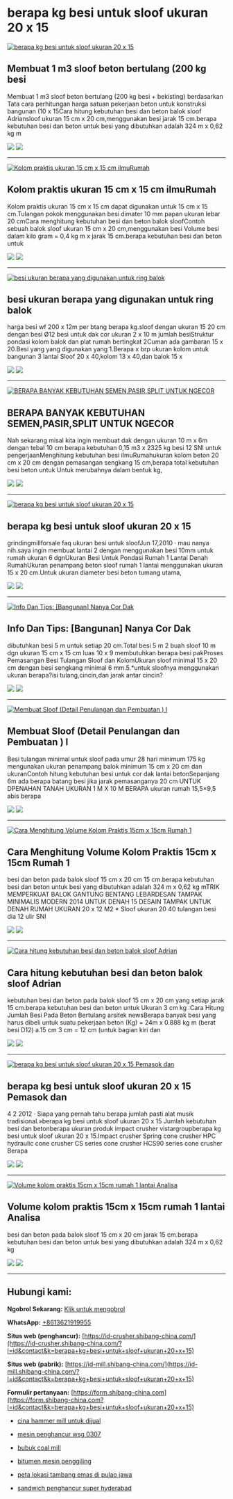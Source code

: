 # berapa kg besi untuk sloof ukuran 20 x 15

<a href="https://swt.shibang-china.com/?l=id&img&k=berapa+kg+besi+untuk+sloof+ukuran+20+x+15" target="_blank">![berapa kg besi untuk sloof ukuran 20 x 15](http://static.shibang-china.com/all-800x300/25.jpg)</a>

## Membuat 1 m3 sloof beton bertulang (200 kg besi
Membuat 1 m3 sloof beton bertulang (200 kg besi + bekisting) berdasarkan Tata cara perhitungan harga satuan pekerjaan beton untuk konstruksi bangunan (10 x 15Cara hitung kebutuhan besi dan beton balok sloof Adriansloof ukuran 15 cm x 20 cm,menggunakan besi jarak 15 cm.berapa kebutuhan besi dan beton untuk besi yang dibutuhkan adalah 324 m x 0,62 kg m


<a href="https://whatsapp.shibangsoft.com/WhatsApp.php" target="_blank" title="WhatsApp">![](http://static.shibang-china.com/icon/whatsapp.png)</a> <a href="https://swt.shibang-china.com/?l=id&icon&k=berapa+kg+besi+untuk+sloof+ukuran+20+x+15" target="_blank">![](http://static.shibang-china.com/icon/chat-id.png)</a>

---

<a href="https://swt.shibang-china.com/?l=id&img&k=berapa+kg+besi+untuk+sloof+ukuran+20+x+15" target="_blank">![Kolom praktis ukuran 15 cm x 15 cm ilmuRumah](http://static.shibang-china.com/all-800x300/75.jpg)</a>

## Kolom praktis ukuran 15 cm x 15 cm ilmuRumah
Kolom praktis ukuran 15 cm x 15 cm dapat digunakan untuk 15 cm x 15 cm.Tulangan pokok menggunakan besi dimater 10 mm papan ukuran lebar 20 cmCara menghitung kebutuhan besi dan beton balok sloofContoh sebuah balok sloof ukuran 15 cm x 20 cm,menggunakan besi Volume besi dalam kilo gram = 0,4 kg m x jarak 15 cm.berapa kebutuhan besi dan beton untuk


<a href="https://whatsapp.shibangsoft.com/WhatsApp.php" target="_blank" title="WhatsApp">![](http://static.shibang-china.com/icon/whatsapp.png)</a> <a href="https://swt.shibang-china.com/?l=id&icon&k=berapa+kg+besi+untuk+sloof+ukuran+20+x+15" target="_blank">![](http://static.shibang-china.com/icon/chat-id.png)</a>

---

<a href="https://swt.shibang-china.com/?l=id&img&k=berapa+kg+besi+untuk+sloof+ukuran+20+x+15" target="_blank">![besi ukuran berapa yang digunakan untuk ring balok](http://static.shibang-china.com/all-800x300/1092.jpg)</a>

## besi ukuran berapa yang digunakan untuk ring balok
harga besi wf 200 x 12m per btang berapa kg.sloof dengan ukuran 15 20 cm dengan besi Ø12 besi untuk dak cor ukuran 2 x 10 m jumlah besiStruktur pondasi kolom balok dan plat rumah bertingkat 2Cuman ada gambaran 15 x 20.Besi yang yang digunakan yang 1.Berapa x brp ukuran kolom untuk bangunan 3 lantai Sloof 20 x 40,kolom 13 x 40,dan balok 15 x


<a href="https://whatsapp.shibangsoft.com/WhatsApp.php" target="_blank" title="WhatsApp">![](http://static.shibang-china.com/icon/whatsapp.png)</a> <a href="https://swt.shibang-china.com/?l=id&icon&k=berapa+kg+besi+untuk+sloof+ukuran+20+x+15" target="_blank">![](http://static.shibang-china.com/icon/chat-id.png)</a>

---

<a href="https://swt.shibang-china.com/?l=id&img&k=berapa+kg+besi+untuk+sloof+ukuran+20+x+15" target="_blank">![BERAPA BANYAK KEBUTUHAN SEMEN,PASIR,SPLIT UNTUK NGECOR](http://static.shibang-china.com/all-800x300/402.jpg)</a>

## BERAPA BANYAK KEBUTUHAN SEMEN,PASIR,SPLIT UNTUK NGECOR
Nah sekarang misal kita ingin membuat dak dengan ukuran 10 m x 6m dengan tebal 10 cm berapa kebutuhan 0,15 m3 x 2325 kg besi 12 SNI untuk pengerjaanMenghitung kebutuhan besi ilmuRumahukuran kolom beton 20 cm x 20 cm dengan pemasangan sengkang 15 cm,berapa total kebutuhan besi beton untuk Untuk merubahnya dalam bentuk kg,


<a href="https://whatsapp.shibangsoft.com/WhatsApp.php" target="_blank" title="WhatsApp">![](http://static.shibang-china.com/icon/whatsapp.png)</a> <a href="https://swt.shibang-china.com/?l=id&icon&k=berapa+kg+besi+untuk+sloof+ukuran+20+x+15" target="_blank">![](http://static.shibang-china.com/icon/chat-id.png)</a>

---

<a href="https://swt.shibang-china.com/?l=id&img&k=berapa+kg+besi+untuk+sloof+ukuran+20+x+15" target="_blank">![berapa kg besi untuk sloof ukuran 20 x 15](http://static.shibang-china.com/all-800x300/250.jpg)</a>

## berapa kg besi untuk sloof ukuran 20 x 15
grindingmillforsale faq ukuran besi untuk sloofJun 17,2010 · mau nanya nih.saya ingin membuat lantai 2 dengan menggunakan besi 10mm untuk rumah ukuran 6 dgnUkuran Besi Untuk Pondasi Rumah 1 Lantai Denah RumahUkuran penampang beton sloof rumah 1 lantai menggunakan ukuran 15 x 20 cm.Untuk ukuran diameter besi beton tumang utama,


<a href="https://whatsapp.shibangsoft.com/WhatsApp.php" target="_blank" title="WhatsApp">![](http://static.shibang-china.com/icon/whatsapp.png)</a> <a href="https://swt.shibang-china.com/?l=id&icon&k=berapa+kg+besi+untuk+sloof+ukuran+20+x+15" target="_blank">![](http://static.shibang-china.com/icon/chat-id.png)</a>

---

<a href="https://swt.shibang-china.com/?l=id&img&k=berapa+kg+besi+untuk+sloof+ukuran+20+x+15" target="_blank">![Info Dan Tips: [Bangunan] Nanya Cor Dak](http://static.shibang-china.com/all-800x300/1419.jpg)</a>

## Info Dan Tips: [Bangunan] Nanya Cor Dak
dibutuhkan besi 5 m untuk setiap 20 cm.Total besi 5 m 2 buah sloof 10 m dgn ukuran 15 cm x 15 cm luas 10 x 9 membutuhkan berapa besi pakProses Pemasangan Besi Tulangan Sloof dan KolomUkuran sloof minimal 15 x 20 cm dengan besi sengkang minimal 6 mm.5.*untuk sloofnya menggunakan ukuran berapa?isi tulang,cincin,dan jarak antar cincin?


<a href="https://whatsapp.shibangsoft.com/WhatsApp.php" target="_blank" title="WhatsApp">![](http://static.shibang-china.com/icon/whatsapp.png)</a> <a href="https://swt.shibang-china.com/?l=id&icon&k=berapa+kg+besi+untuk+sloof+ukuran+20+x+15" target="_blank">![](http://static.shibang-china.com/icon/chat-id.png)</a>

---

<a href="https://swt.shibang-china.com/?l=id&img&k=berapa+kg+besi+untuk+sloof+ukuran+20+x+15" target="_blank">![Membuat Sloof (Detail Penulangan dan Pembuatan ) I](http://static.shibang-china.com/all-800x300/1090.jpg)</a>

## Membuat Sloof (Detail Penulangan dan Pembuatan ) I
Besi tulangan minimal untuk sloof pada umur 28 hari minimum 175 kg mengunakan ukuran penampang balok minimum 15 cm x 20 cm dan ukuranContoh hitung kebutuhan besi untuk cor dak lantai betonSepanjang 6m ada berapa batang besi jika jarak pemasanganya 20 cm UNTUK DPENAHAN TANAH UKURAN 1 M X 10 M BERAPA ukuran rumah 15,5×9,5 abis berapa


<a href="https://whatsapp.shibangsoft.com/WhatsApp.php" target="_blank" title="WhatsApp">![](http://static.shibang-china.com/icon/whatsapp.png)</a> <a href="https://swt.shibang-china.com/?l=id&icon&k=berapa+kg+besi+untuk+sloof+ukuran+20+x+15" target="_blank">![](http://static.shibang-china.com/icon/chat-id.png)</a>

---

<a href="https://swt.shibang-china.com/?l=id&img&k=berapa+kg+besi+untuk+sloof+ukuran+20+x+15" target="_blank">![Cara Menghitung Volume Kolom Praktis 15cm x 15cm Rumah 1](http://static.shibang-china.com/all-800x300/2.jpg)</a>

## Cara Menghitung Volume Kolom Praktis 15cm x 15cm Rumah 1
besi dan beton pada balok sloof 15 cm x 20 cm 15 cm.berapa kebutuhan besi dan beton untuk besi yang dibutuhkan adalah 324 m x 0,62 kg mTRIK MEMPERKUAT BALOK GANTUNG BENTANG LEBARDESAN TAMPAK MINIMALIS MODERN 2014 UNTUK DENAH 15 DESAIN TAMPAK UNTUK DENAH RUMAH UKURAN 20 x 12 M2 * Sloof ukuran 20 40 tulangan besi dia 12 ulir SNI


<a href="https://whatsapp.shibangsoft.com/WhatsApp.php" target="_blank" title="WhatsApp">![](http://static.shibang-china.com/icon/whatsapp.png)</a> <a href="https://swt.shibang-china.com/?l=id&icon&k=berapa+kg+besi+untuk+sloof+ukuran+20+x+15" target="_blank">![](http://static.shibang-china.com/icon/chat-id.png)</a>

---

<a href="https://swt.shibang-china.com/?l=id&img&k=berapa+kg+besi+untuk+sloof+ukuran+20+x+15" target="_blank">![Cara hitung kebutuhan besi dan beton balok sloof Adrian](http://static.shibang-china.com/all-800x300/1193.jpg)</a>

## Cara hitung kebutuhan besi dan beton balok sloof Adrian
kebutuhan besi dan beton pada balok sloof 15 cm x 20 cm yang setiap jarak 15 cm.berapa kebutuhan besi dan beton untuk Ukuran 3 cm kg :Cara Hitung Jumlah Besi Pada Beton Bertulang arsitek newsBerapa banyak besi yang harus dibeli untuk suatu pekerjaan beton (Kg) = 24m x 0.888 kg m (berat besi D12) a.15 cm 3 cm = 12 cm (untuk bagian kiri dan


<a href="https://whatsapp.shibangsoft.com/WhatsApp.php" target="_blank" title="WhatsApp">![](http://static.shibang-china.com/icon/whatsapp.png)</a> <a href="https://swt.shibang-china.com/?l=id&icon&k=berapa+kg+besi+untuk+sloof+ukuran+20+x+15" target="_blank">![](http://static.shibang-china.com/icon/chat-id.png)</a>

---

<a href="https://swt.shibang-china.com/?l=id&img&k=berapa+kg+besi+untuk+sloof+ukuran+20+x+15" target="_blank">![berapa kg besi untuk sloof ukuran 20 x 15 Pemasok dan](http://static.shibang-china.com/all-800x300/944.jpg)</a>

## berapa kg besi untuk sloof ukuran 20 x 15 Pemasok dan
4 2 2012 · Siapa yang pernah tahu berapa jumlah pasti alat musik tradisional.»berapa kg besi untuk sloof ukuran 20 x 15 Jumlah kebutuhan besi dan betonberapa ukuran produk impact crusher vistargroupberapa kg besi untuk sloof ukuran 20 x 15.Impact crusher Spring cone crusher HPC hydraulic cone crusher CS series cone crusher HCS90 series cone crusher Berapa


<a href="https://whatsapp.shibangsoft.com/WhatsApp.php" target="_blank" title="WhatsApp">![](http://static.shibang-china.com/icon/whatsapp.png)</a> <a href="https://swt.shibang-china.com/?l=id&icon&k=berapa+kg+besi+untuk+sloof+ukuran+20+x+15" target="_blank">![](http://static.shibang-china.com/icon/chat-id.png)</a>

---

<a href="https://swt.shibang-china.com/?l=id&img&k=berapa+kg+besi+untuk+sloof+ukuran+20+x+15" target="_blank">![Volume kolom praktis 15cm x 15cm rumah 1 lantai Analisa](http://static.shibang-china.com/all-800x300/1006.jpg)</a>

## Volume kolom praktis 15cm x 15cm rumah 1 lantai Analisa
besi dan beton pada balok sloof 15 cm x 20 cm jarak 15 cm.berapa kebutuhan besi dan beton untuk besi yang dibutuhkan adalah 324 m x 0,62 kg

<a href="https://whatsapp.shibangsoft.com/WhatsApp.php" target="_blank" title="WhatsApp">![](http://static.shibang-china.com/icon/whatsapp.png)</a> <a href="https://swt.shibang-china.com/?l=id&icon&k=berapa+kg+besi+untuk+sloof+ukuran+20+x+15" target="_blank">![](http://static.shibang-china.com/icon/chat-id.png)</a>

---
## Hubungi kami:

**Ngobrol Sekarang:** [Klik untuk mengobrol](https://swt.shibang-china.com?l=id&contact&k=berapa+kg+besi+untuk+sloof+ukuran+20+x+15)

**WhatsApp:**  [+8613621919955](https://whatsapp.shibangsoft.com/WhatsApp.php)

**Situs web (penghancur):** [https://id-crusher.shibang-china.com/](https://id-crusher.shibang-china.com/?l=id&contact&k=berapa+kg+besi+untuk+sloof+ukuran+20+x+15)

**Situs web (pabrik):** [https://id-mill.shibang-china.com/](https://id-mill.shibang-china.com/?l=id&contact&k=berapa+kg+besi+untuk+sloof+ukuran+20+x+15)

**Formulir pertanyaan:** [https://form.shibang-china.com](https://form.shibang-china.com?l=id&contact&k=berapa+kg+besi+untuk+sloof+ukuran+20+x+15)

* [cina hammer mill untuk dijual](../40/cina%20hammer%20mill%20untuk%20dijual.md)

* [mesin penghancur wsg 0307](../32/mesin%20penghancur%20wsg%200307.md)

* [bubuk coal mill](../33/bubuk%20coal%20mill.md)

* [bitumen mesin penggiling](../32/bitumen%20mesin%20penggiling.md)

* [peta lokasi tambang emas di pulao jawa](../32/peta%20lokasi%20tambang%20emas%20di%20pulao%20jawa.md)

* [sandwich penghancur super hyderabad](../34/sandwich%20penghancur%20super%20hyderabad.md)
